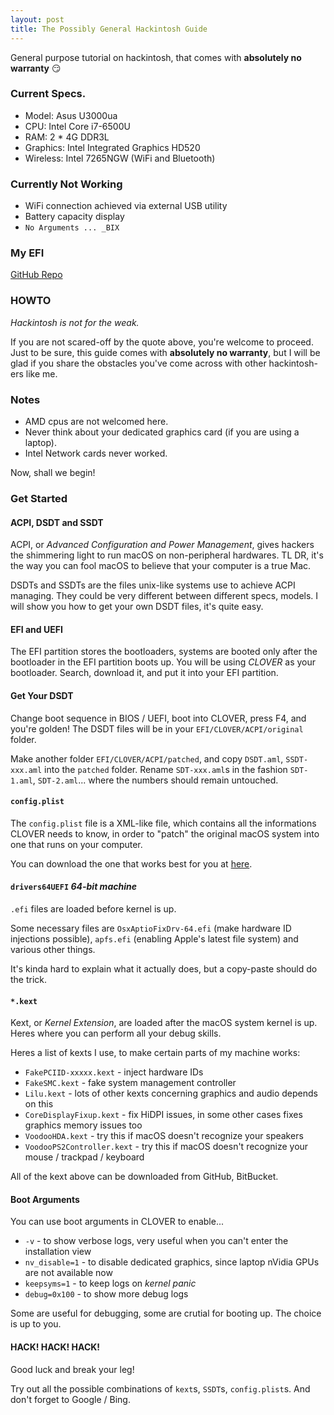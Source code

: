 ```yaml
---
layout: post
title: The Possibly General Hackintosh Guide
---
```


General purpose tutorial on hackintosh, that comes with **absolutely no
warranty** :smirk:

### Current Specs.

- Model: Asus U3000ua
- CPU: Intel Core i7-6500U
- RAM: 2 * 4G DDR3L
- Graphics: Intel Integrated Graphics HD520
- Wireless: Intel 7265NGW (WiFi and Bluetooth)

### Currently Not Working

- WiFi connection achieved via external USB utility
- Battery capacity display
- `No Arguments ... _BIX`

### My EFI

[GitHub Repo](https://github.com/smdsbz/Asus_U3000)

### HOWTO

*Hackintosh is not for the weak.*

If you are not scared-off by the quote above, you're welcome to proceed. Just to
be sure, this guide comes with **absolutely no warranty**, but I will be glad
if you share the obstacles you've come across with other hackintosh-ers
like me.  

### Notes

- AMD cpus are not welcomed here.
- Never think about your dedicated graphics card (if you are using a laptop).
- Intel Network cards never worked.

Now, shall we begin!  

### Get Started

#### ACPI, DSDT and SSDT

ACPI, or *Advanced Configuration and Power Management*, gives hackers the
shimmering light to run macOS on non-peripheral hardwares. TL DR, it's the
way you can fool macOS to believe that your computer is a true Mac.  

DSDTs and SSDTs are the files unix-like systems use to achieve ACPI managing.
They could be very different between different specs, models. I will show you
how to get your own DSDT files, it's quite easy.  

#### EFI and UEFI

The EFI partition stores the bootloaders, systems are booted only after the
bootloader in the EFI partition boots up. You will be using *CLOVER* as your
bootloader. Search, download it, and put it into your EFI partition.  

#### Get Your DSDT

Change boot sequence in BIOS / UEFI, boot into CLOVER, press F4, and
you're golden! The DSDT files will be in your `EFI/CLOVER/ACPI/original`
folder.  

Make another folder `EFI/CLOVER/ACPI/patched`, and copy `DSDT.aml`,
`SSDT-xxx.aml` into the `patched` folder. Rename `SDT-xxx.aml`s in the fashion
`SDT-1.aml`, `SDT-2.aml`... where the numbers should remain untouched.  

#### `config.plist`

The `config.plist` file is a XML-like file, which contains all the
informations CLOVER needs to know, in order to "patch" the original macOS
system into one that runs on your computer.  

You can download the one that works best for you at
[here](https://github.com/RehabMan/OS-X-Clover-Laptop-Config).  


#### `drivers64UEFI` *64-bit machine*

`.efi` files are loaded before kernel is up.  

Some necessary files are `OsxAptioFixDrv-64.efi` (make hardware ID injections
possible), `apfs.efi` (enabling Apple's latest file system) and various
other things.  

It's kinda hard to explain what it actually does, but a copy-paste should do
the trick.  

#### `*.kext`

Kext, or *Kernel Extension*, are loaded after the macOS system kernel is up.
Heres where you can perform all your debug skills.  

Heres a list of kexts I use, to make certain parts of my machine works:  

- `FakePCIID-xxxxx.kext` - inject hardware IDs
- `FakeSMC.kext` - fake system management controller
- `Lilu.kext` - lots of other kexts concerning graphics and audio
  depends on this
- `CoreDisplayFixup.kext` - fix HiDPI issues, in some other cases fixes
  graphics memory issues too
- `VoodooHDA.kext` - try this if macOS doesn't recognize your speakers
- `VoodooPS2Controller.kext` - try this if macOS doesn't recognize your
  mouse / trackpad / keyboard

All of the kext above can be downloaded from GitHub, BitBucket.  

#### Boot Arguments

You can use boot arguments in CLOVER to enable...

- `-v` - to show verbose logs, very useful when you can't enter the installation
  view
- `nv_disable=1` - to disable dedicated graphics, since laptop nVidia GPUs are
  not available now
- `keepsyms=1` - to keep logs on *kernel panic*
- `debug=0x100` - to show more debug logs

Some are useful for debugging, some are crutial for booting up. The choice is
up to you.

#### HACK! HACK! HACK!

Good luck and break your leg!  

Try out all the possible combinations of `kext`s, `SSDT`s, `config.plist`s.
And don't forget to Google / Bing.  

